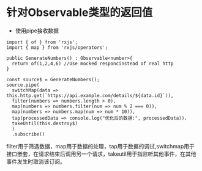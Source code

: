 # 针对Observable类型的返回值
 - 使用pipe接收数据
  ```
  import { of } from 'rxjs';
  import { map } from 'rxjs/operators';

  public GenerateNumbers() : Observable<number>{
    return of(1,2,4,6) //Use mocked responcinstead of real http
  }

  const source$ = GenerateNumbers();
  source.pipe(
    switchMap(data => this.http.get(`https://api.example.com/details/${data.id}`)),
    filter(numbers => numbers.length > 0), 
    map(numbers => numbers.filter(num => num % 2 === 0)), 
    map(numbers => numbers.map(num => num * 10)),
    tap(processedData => console.log("优化后的数据:", processedData))，
    takeUntil(this.destroy$)
    )
    .subscribe()
  ```

  filter用于筛选数据，map用于数据的处理，tap用于数据的调试,switchmap用于接口嵌套，在请求结束后调用另一个请求，takeutil用于指监听其他事件，在其他事件发生时取消该订阅。

